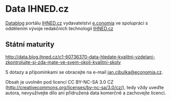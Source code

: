 # Data IHNED.cz

[Datablog](http://ihned.cz/data/) portálu [IHNED.cz](http://ihned.cz/) vydavatelství [e.conomia](http://economia.ihned.cz/)
ve spolupráci s oddělením vývoje redakčních technologií [IHNED.cz](http://ihned.cz/)

## Státní maturity

http://data.blog.ihned.cz/c1-60736370-data-hledate-kvalitni-vzdelani-zkontrolujte-si-zda-mate-ve-svem-okoli-kvalitni-skoly

S dotazy a přípomínkami se obracejte na e-mail jan.cibulka@economia.cz.

Obsah je uvolněn pod licencí CC BY-NC-SA 3.0 CZ (http://creativecommons.org/licenses/by-nc-sa/3.0/cz/), tedy vždy uveďte autora, nevyužívejte dílo ani přidružená data komerčně a zachovejte licenci.
